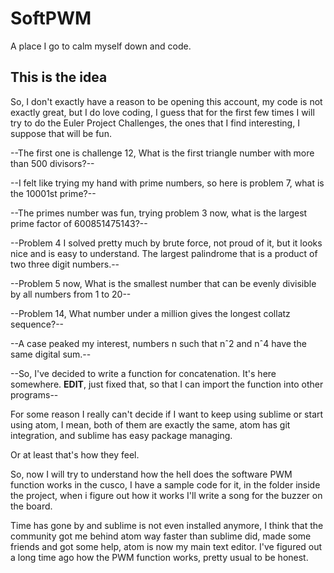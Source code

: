 # SoftPWM
A place I go to calm myself down and code.

## This is the idea
So, I don't exactly have a reason to be opening this account, my code is not exactly great, but I do love coding, I guess that for the first few times I will try to do the Euler Project Challenges, the ones that I find interesting, I suppose that will be fun.

--The first one is challenge 12, What is the first triangle number with more than 500 divisors?--

--I felt like trying my hand with prime numbers, so here is problem 7, what is the 10001st prime?--

--The primes number was fun, trying problem 3 now, what is the largest prime factor of 600851475143?--

--Problem 4 I solved pretty much by brute force, not proud of it, but it looks nice and is easy to understand. The largest palindrome that is a product of two three digit numbers.--

--Problem 5 now, What is the smallest number that can be evenly divisible by all numbers from 1 to 20--

--Problem 14, What number under a million gives the longest collatz sequence?--

--A case peaked my interest, numbers n such that nˆ2 and nˆ4 have the same digital sum.--

--So, I've decided to write a function for concatenation. It's here somewhere. **EDIT**, just fixed that, so that I can import the function into other programs--

For some reason I really can't decide if I want to keep using sublime or start using atom, I mean, both of them are exactly the same, atom has git integration, and sublime has easy package managing.

Or at least that's how they feel.

So, now I will try to understand how the hell does the software PWM function works in the cusco, I have a sample code for it, in the folder inside the project, when i figure out how it works I'll write a song for the buzzer on the board.

Time has gone by and sublime is not even installed anymore, I think that the community got me behind atom way faster than sublime did, made some friends and got some help, atom is now my main text editor. I've figured out a long time ago how the PWM function works, pretty usual to be honest.
